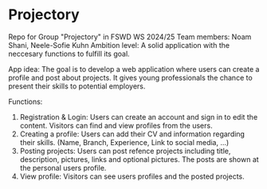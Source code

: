 # Projectory
Repo for Group "Projectory" in FSWD WS 2024/25
Team members: Noam Shani, Neele-Sofie Kuhn
Ambition level: A solid application with the neccesary functions to fulfill its goal. 

App idea: The goal is to develop a web application where users can create a profile and post about projects. It gives young professionals the chance to present their skills to potential employers. 

Functions: 
1. Registration & Login: Users can create an account and sign in to edit the content. Visitors can find and view profiles from the users.
2. Creating a profile: Users can add their CV and information regarding their skills. (Name, Branch, Experience, Link to social media, ...)
3. Posting projects: Users can post refence projects including title, description, pictures, links and optional pictures. The posts are shown at the personal users profile.
4. View profile: Visitors can see users profiles and the posted projects.




